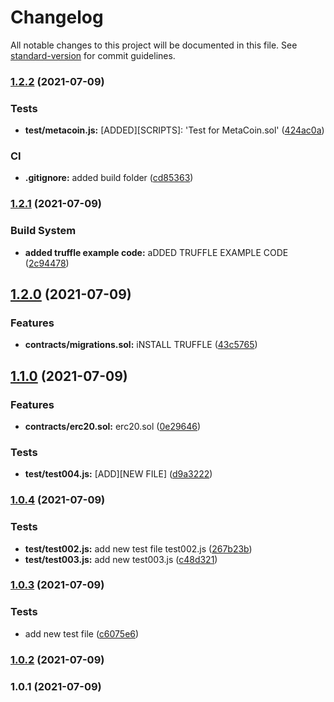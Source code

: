 # Changelog

All notable changes to this project will be documented in this file. See [standard-version](https://github.com/conventional-changelog/standard-version) for commit guidelines.

### [1.2.2](https://github.com/Ceres-Coin/Ceres-Protocol/compare/v1.2.1...v1.2.2) (2021-07-09)


### Tests

* **test/metacoin.js:** [ADDED][SCRIPTS]: 'Test for MetaCoin.sol' ([424ac0a](https://github.com/Ceres-Coin/Ceres-Protocol/commit/424ac0a4766fe4959e8a5f596a3143565f65d93f))


### CI

* **.gitignore:** added build folder ([cd85363](https://github.com/Ceres-Coin/Ceres-Protocol/commit/cd853631c86373d82074bf6569e74aeb2b9f4269))

### [1.2.1](https://github.com/Ceres-Coin/Ceres-Protocol/compare/v1.2.0...v1.2.1) (2021-07-09)


### Build System

* **added truffle example code:** aDDED TRUFFLE EXAMPLE CODE ([2c94478](https://github.com/Ceres-Coin/Ceres-Protocol/commit/2c944788197aeed85d434d027228ba8106be33a3))

## [1.2.0](https://github.com/Ceres-Coin/Ceres-Protocol/compare/v1.1.0...v1.2.0) (2021-07-09)


### Features

* **contracts/migrations.sol:** iNSTALL TRUFFLE ([43c5765](https://github.com/Ceres-Coin/Ceres-Protocol/commit/43c5765700b18bba029efbcb8bce55fbfeb9ed09))

## [1.1.0](https://github.com/Ceres-Coin/Ceres-Protocol/compare/v1.0.4...v1.1.0) (2021-07-09)


### Features

* **contracts/erc20.sol:** erc20.sol ([0e29646](https://github.com/Ceres-Coin/Ceres-Protocol/commit/0e29646bc6fadc47ffb3243690a8baa62099c664))


### Tests

* **test/test004.js:** [ADD][NEW FILE] ([d9a3222](https://github.com/Ceres-Coin/Ceres-Protocol/commit/d9a322299ecfd1f48a5937b10470e3cb87a49e87))

### [1.0.4](https://github.com/Ceres-Coin/Ceres-Protocol/compare/v1.0.3...v1.0.4) (2021-07-09)


### Tests

* **test/test002.js:** add new test file test002.js ([267b23b](https://github.com/Ceres-Coin/Ceres-Protocol/commit/267b23bc082aa59f51356da584da475d3f381573))
* **test/test003.js:** add new test003.js ([c48d321](https://github.com/Ceres-Coin/Ceres-Protocol/commit/c48d3212f2c7e8ea89602e4c24b45e8b69387b64))

### [1.0.3](https://github.com/Ceres-Coin/Ceres-Protocol/compare/v1.0.2...v1.0.3) (2021-07-09)


### Tests

* add new test file ([c6075e6](https://github.com/Ceres-Coin/Ceres-Protocol/commit/c6075e69db4903df6712091d6fa854f48b2304e8))

### [1.0.2](https://github.com/Ceres-Coin/Ceres-Protocol/compare/v1.0.1...v1.0.2) (2021-07-09)

### 1.0.1 (2021-07-09)
